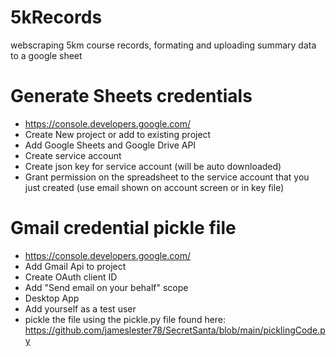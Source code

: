 # 5kRecords
webscraping 5km course records, formating and uploading summary data to a google sheet

# Generate Sheets credentials

- https://console.developers.google.com/
- Create New project or add to existing project
- Add Google Sheets and Google Drive API
- Create service account
- Create json key for service account (will be auto downloaded)
- Grant permission on the spreadsheet to the service account that you just created (use email shown on account screen or in key file)

# Gmail credential pickle file

- https://console.developers.google.com/
- Add Gmail Api to project
- Create OAuth client ID
- Add "Send email on your behalf" scope
- Desktop App
- Add yourself as a test user
- pickle the file using the pickle.py file found here: https://github.com/jameslester78/SecretSanta/blob/main/picklingCode.py
